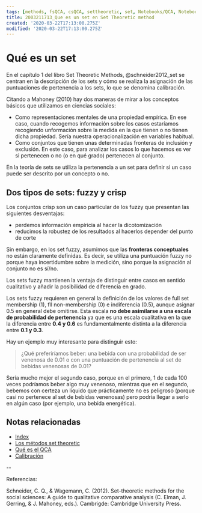 ```yaml
---
tags: [methods, fsQCA, csQCA, settheoretic, set, Notebooks/QCA, Notebooks/methods]
title: 2003211713_Que es un set en Set Theoretic method
created: '2020-03-22T17:13:00.275Z'
modified: '2020-03-22T17:13:00.275Z'
---
```


# Qué es un set

En el capítulo 1 del libro Set Theoretic Methods, @schneider2012_set se centran en la descripción de los sets y cómo se realiza la asignación de las puntuaciones de pertenencia a los sets, lo que se denomina calibración.

Citando a Mahoney (2010) hay dos maneras de mirar a los conceptos básicos que utilizamos en ciencias sociales:

- Como representaciones mentales de una propiedad empírica. En ese caso, cuando recogemos información sobre los casos estaríamos recogiendo unformación sobre la medida en la que tienen o no tienen dicha propiedad. Sería nuestra operacionalización en variables habitual.
- Como conjuntos que tienen unas determinadas fronteras de inclusión y exclusión. En este caso, para analizar los casos lo que hacemos es ver si pertenecen o no (o en qué grado) pertenecen al conjunto.

En la teoría de sets se utiliza la pertenencia a un set para definir si un caso puede ser descrito por un concepto o no.

## Dos tipos de sets: fuzzy y crisp

Los conjuntos crisp son un caso particular de los fuzzy que presentan las siguientes desventajas:

- perdemos información empíricia al hacer la dicotomización
- reducimos la robustez de los resultados al hacerlos depender del punto de corte

Sin embargo, en los set fuzzy, asumimos que las **fronteras conceptuales** no están claramente definidas. Es decir, se utiliza una puntuación fuzzy no porque haya incertidumbre sobre la medición, sino porque la asignación al conjunto no es sí/no.

Los sets fuzzy mantienen la ventaja de distinguir entre casos en sentido cualitativo y añadir la posibilidad de diferencia en grado.

Los sets fuzzy requieren en general la definición de los valores de full set membership (1), fll non-membership (0) e indiferencia (0.5), aunque asignar 0.5 en general debe omitirse. Esta escala **no debe asimilarse a una escala de probabilidad de pertenencia** ya que es una escala cualitativa en la que la diferencia entre **0.4 y 0.6** es fundamentalmente distinta a la diferencia entre **0.1 y 0.3**.

Hay un ejemplo muy interesante para distinguir esto:

> ¿Qué preferiríamos beber: una bebida con una probabilidad de ser venenosa de 0.01 o con una puntuación de pertenencia al set de bebidas venenosas de 0.01?

Sería mucho mejor el segundo caso, porque en el primero, 1 de cada 100 veces podríamos beber algo muy venenoso, mientras que en el segundo, bebemos con certeza un líquido que prácticamente no es peligroso (porque casi no pertenece al set de bebidas venenosas) pero podría llegar a serlo en algún caso (por ejemplo, una bebida energética).

## Notas relacionadas

- [Index](_2003101705_index.md)
- [Los métodos set theoretic](2003212003_set_theoretic_methods.md)
- [Qué es el QCA](2003212024_qca_descripcion.md)
- [Calibración](2003221733_calibracion_sets.md)

--

Referencias:

Schneider, C. Q., & Wagemann, C. (2012). Set-theoretic methods for the social sciences: A guide to qualitative comparative analysis (C. Elman, J. Gerring, & J. Mahoney, eds.). Cambrigde: Cambridge University Press.